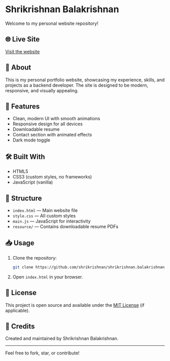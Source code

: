 # Shrikrishnan Balakrishnan

Welcome to my personal website repository!

## 🌐 Live Site

[Visit the website](https://shrikrishnan.github.io/shrikrishnan.balakrishnan/)

## 📄 About

This is my personal portfolio website, showcasing my experience, skills, and projects as a backend developer. The site is designed to be modern, responsive, and visually appealing.

## 🚀 Features

- Clean, modern UI with smooth animations
- Responsive design for all devices
- Downloadable resume
- Contact section with animated effects
- Dark mode toggle

## 🛠️ Built With

- HTML5
- CSS3 (custom styles, no frameworks)
- JavaScript (vanilla)

## 📁 Structure

- `index.html` — Main website file
- `style.css` — All custom styles
- `main.js` — JavaScript for interactivity
- `resource/` — Contains downloadable resume PDFs

## 📥 Usage

1. Clone the repository:
	```sh
	git clone https://github.com/shrikrishnan/shrikrishnan.balakrishnan.git
	```
2. Open `index.html` in your browser.

## 📝 License

This project is open source and available under the [MIT License](LICENSE) (if applicable).

## 🙏 Credits

Created and maintained by Shrikrishnan Balakrishnan.

---
Feel free to fork, star, or contribute!